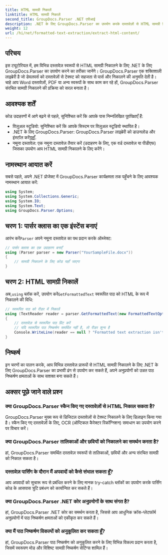 ```yaml
---
title: HTML सामग्री निकालें
linktitle: HTML सामग्री निकालें
second_title: GroupDocs.Parser .NET एपीआई
description: .NET के लिए GroupDocs.Parser का उपयोग करके दस्तावेज़ों से HTML सामग्री निकालने का तरीका जानें। कोड उदाहरणों और चरण-दर-चरण मार्गदर्शन के साथ आसान-से-अनुसरण ट्यूटोरियल।
weight: 12
url: /hi/net/formatted-text-extraction/extract-html-content/
---
```

## परिचय
इस ट्यूटोरियल में, हम विभिन्न दस्तावेज़ स्वरूपों से HTML सामग्री निकालने के लिए .NET के लिए GroupDocs.Parser का उपयोग करने का तरीका जानेंगे। GroupDocs.Parser एक शक्तिशाली लाइब्रेरी है जो डेवलपर्स को दस्तावेज़ों से टेक्स्ट को सहजता से पार्स और निकालने की अनुमति देती है। चाहे आप Word दस्तावेज़ों, PDF या अन्य स्वरूपों के साथ काम कर रहे हों, GroupDocs.Parser संरचित सामग्री निकालने की प्रक्रिया को सरल बनाता है।
## आवश्यक शर्तें
कोड उदाहरणों में आगे बढ़ने से पहले, सुनिश्चित करें कि आपके पास निम्नलिखित पूर्वापेक्षाएँ हैं:
- विज़ुअल स्टूडियो: सुनिश्चित करें कि आपके सिस्टम पर विज़ुअल स्टूडियो स्थापित है।
-  .NET के लिए GroupDocs.Parser: GroupDocs.Parser लाइब्रेरी को डाउनलोड और इंस्टॉल करें[यहाँ](https://releases.groupdocs.com/parser/net/).
- नमूना दस्तावेज़: एक नमूना दस्तावेज़ तैयार करें (उदाहरण के लिए, एक वर्ड दस्तावेज़ या पीडीएफ) जिसका उपयोग आप HTML सामग्री निकालने के लिए करेंगे।

## नामस्थान आयात करें
सबसे पहले, अपने .NET प्रोजेक्ट में GroupDocs.Parser कार्यक्षमता तक पहुँचने के लिए आवश्यक नामस्थान आयात करें:
```csharp
using System;
using System.Collections.Generic;
using System.IO;
using System.Text;
using GroupDocs.Parser.Options;
```
## चरण 1: पार्सर क्लास का एक इंस्टेंस बनाएं
 आरंभ करें`Parser` अपने नमूना दस्तावेज़ का पथ प्रदान करके ऑब्जेक्ट:
```csharp
// पार्सर क्लास का एक उदाहरण बनाएँ
using (Parser parser = new Parser("YourSampleFile.docx"))
{
    // सामग्री निकालने के लिए कोड यहाँ जाएगा
}
```
## चरण 2: HTML सामग्री निकालें
 अब,`using` ब्लॉक करें, उपयोग करें`GetFormattedText` स्वरूपित पाठ को HTML के रूप में निकालने की विधि:
```csharp
// स्वरूपित पाठ को रीडर में निकालें
using (TextReader reader = parser.GetFormattedText(new FormattedTextOptions(FormattedTextMode.Html)))
{
    // दस्तावेज़ से स्वरूपित पाठ प्रिंट करें
    // यदि स्वरूपित पाठ निष्कर्षण समर्थित नहीं है, तो रीडर शून्य है
    Console.WriteLine(reader == null ? "Formatted text extraction isn't supported" : reader.ReadToEnd());
}
```

## निष्कर्ष
इन चरणों का पालन करके, आप विभिन्न दस्तावेज़ प्रारूपों से HTML सामग्री निकालने के लिए .NET के लिए GroupDocs.Parser का प्रभावी ढंग से उपयोग कर सकते हैं, अपने अनुप्रयोगों को उन्नत पाठ निष्कर्षण क्षमताओं के साथ सशक्त बना सकते हैं।

## अक्सर पूछे जाने वाले प्रश्न
### क्या GroupDocs.Parser स्कैन किए गए दस्तावेज़ों से HTML निकाल सकता है?
GroupDocs.Parser मुख्य रूप से डिजिटल दस्तावेज़ों से टेक्स्ट निकालने के लिए डिज़ाइन किया गया है। स्कैन किए गए दस्तावेज़ों के लिए, OCR (ऑप्टिकल कैरेक्टर रिकॉग्निशन) समाधान का उपयोग करने पर विचार करें।
### क्या GroupDocs.Parser तालिकाओं और छवियों को निकालने का समर्थन करता है?
हां, GroupDocs.Parser समर्थित दस्तावेज़ स्वरूपों से तालिकाओं, छवियों और अन्य संरचित सामग्री को निकाल सकता है।
### दस्तावेज़ पार्सिंग के दौरान मैं अपवादों को कैसे संभाल सकता हूँ?
आप अपवादों को सुचारू रूप से प्रबंधित करने के लिए मानक try-catch ब्लॉकों का उपयोग करके पार्सिंग कोड के आसपास त्रुटि प्रबंधन को कार्यान्वित कर सकते हैं।
### क्या GroupDocs.Parser .NET कोर अनुप्रयोगों के साथ संगत है?
हां, GroupDocs.Parser .NET कोर का समर्थन करता है, जिससे आप आधुनिक क्रॉस-प्लेटफॉर्म अनुप्रयोगों में पाठ निष्कर्षण क्षमताओं को एकीकृत कर सकते हैं।
### क्या मैं पाठ निष्कर्षण विकल्पों को अनुकूलित कर सकता हूँ?
हां, GroupDocs.Parser पाठ निष्कर्षण को अनुकूलित करने के लिए विभिन्न विकल्प प्रदान करता है, जिसमें स्वरूपण मोड और विशिष्ट सामग्री निष्कर्षण सेटिंग्स शामिल हैं।